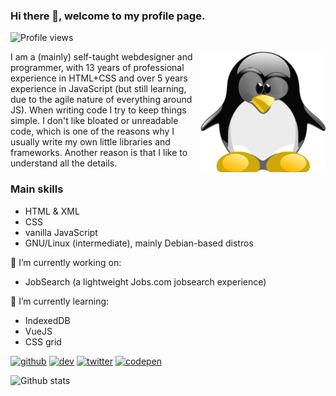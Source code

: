 ### Hi there 👋, welcome to my profile page.

![Profile views](https://gpvc.arturio.dev/Amarok24)

<!-- Any image aligned to the right. Beware the width -->
<img width="200" align="right" alt="Github" src="https://raw.githubusercontent.com/Amarok24/Amarok24/master/resources/TUX_NERD2_600x600.svg" />

I am a (mainly) self-taught webdesigner and programmer, with 13 years of professional experience in HTML+CSS and over 5 years experience in JavaScript (but still learning, due to the agile nature of everything around JS). When writing code I try to keep things simple. I don't like bloated or unreadable code, which is one of the reasons why I usually write my own little libraries and frameworks. Another reason is that I like to understand all the details.

### Main skills
- HTML & XML
- CSS
- vanilla JavaScript
- GNU/Linux (intermediate), mainly Debian-based distros

🔭 I’m currently working on:
- JobSearch (a lightweight Jobs.com jobsearch experience)

🌱 I’m currently learning:
- IndexedDB
- VueJS
- CSS grid

[<img src='https://cdn.jsdelivr.net/npm/simple-icons@3.0.1/icons/github.svg' alt='github' height='40'>](https://github.com/Amarok24)  [<img src='https://cdn.jsdelivr.net/npm/simple-icons@3.0.1/icons/dev-dot-to.svg' alt='dev' height='40'>](https://dev.to/amarok24)  [<img src='https://cdn.jsdelivr.net/npm/simple-icons@3.0.1/icons/twitter.svg' alt='twitter' height='40'>](https://twitter.com/Jan_Prager)  [<img src='https://cdn.jsdelivr.net/npm/simple-icons@3.0.1/icons/codepen.svg' alt='codepen' height='40'>](https://codepen.io/Amarok24)  

![Github stats](https://github-readme-stats.vercel.app/api?username=Amarok24&show_icons=true)

<!--
**Amarok24/Amarok24** is a ✨ _special_ ✨ repository because its `README.md` (this file) appears on your GitHub profile.
-->
